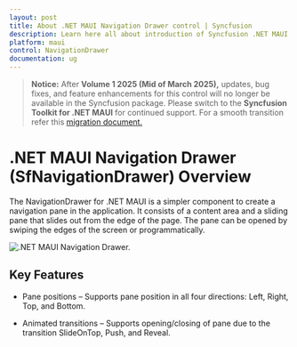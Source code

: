 ```yaml
---
layout: post
title: About .NET MAUI Navigation Drawer control | Syncfusion
description: Learn here all about introduction of Syncfusion .NET MAUI Navigation Drawer (SfNavigationDrawer) control, its elements and more.
platform: maui
control: NavigationDrawer
documentation: ug
---
```


>**Notice:** After **Volume 1 2025 (Mid of March 2025),** updates, bug fixes, and feature enhancements for this control will no longer be available in the Syncfusion package. Please switch to the **Syncfusion Toolkit for .NET MAUI** for continued support. For a smooth transition refer this [migration document.](https://help.syncfusion.com/maui-toolkit/migration)

# .NET MAUI Navigation Drawer (SfNavigationDrawer) Overview

The NavigationDrawer for .NET MAUI is a simpler component to create a navigation pane in the application. It consists of a content area and a sliding pane that slides out from the edge of the page. The pane can be opened by swiping the edges of the screen or programmatically.

![.NET MAUI Navigation Drawer.](Images/overview/net-maui-navigationdrawer.png)

## Key Features

* Pane positions – Supports pane position in all four directions: Left, Right, Top, and Bottom.

* Animated transitions – Supports opening/closing of pane due to the transition SlideOnTop, Push, and Reveal.